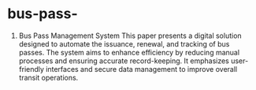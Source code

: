 # bus-pass-

1. Bus Pass Management System 
This paper presents a digital solution designed to automate the issuance, renewal, and tracking of bus passes. The system aims to enhance efficiency by reducing manual processes and ensuring accurate record-keeping. It emphasizes user-friendly interfaces and secure data management to improve overall transit operations. 
